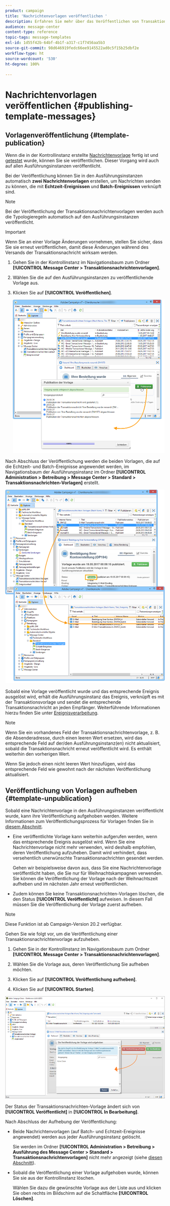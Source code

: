 ```yaml
---
product: campaign
title: 'Nachrichtenvorlagen veröffentlichen '
description: Erfahren Sie mehr über das Veröffentlichen von Transaktionsnachrichten sowie das Aufheben von deren Veröffentlichung in Adobe Campaign Classic.
audience: message-center
content-type: reference
topic-tags: message-templates
exl-id: 1d55f42b-64bf-4b1f-a317-c1f7456aa5b3
source-git-commit: 98d646919fedc66ee9145522ad0c5f15b25dbf2e
workflow-type: ht
source-wordcount: '530'
ht-degree: 100%

---
```


# Nachrichtenvorlagen veröffentlichen {#publishing-template-messages}

## Vorlagenveröffentlichung {#template-publication}

Wenn die in der Kontrollinstanz erstellte [Nachrichtenvorlage](../../message-center/using/creating-the-message-template.md) fertig ist und [getestet](../../message-center/using/testing-message-templates.md) wurde, können Sie sie veröffentlichen. Dieser Vorgang wird auch auf allen Ausführungsinstanzen veröffentlicht.

Bei der Veröffentlichung können Sie in den Ausführungsinstanzen automatisch **zwei Nachrichtenvorlagen** erstellen, um Nachrichten senden zu können, die mit **Echtzeit-Ereignissen** und **Batch-Ereignissen** verknüpft sind.

>[!NOTE]
>
>Bei der Veröffentlichung der Transaktionsnachrichtenvorlagen werden auch die Typologieregeln automatisch auf den Ausführungsinstanzen veröffentlicht.

>[!IMPORTANT]
>
>Wenn Sie an einer Vorlage Änderungen vornehmen, stellen Sie sicher, dass Sie sie erneut veröffentlichen, damit diese Änderungen während des Versands der Transaktionsnachricht wirksam werden.

1. Gehen Sie in der Kontrollinstanz im Navigationsbaum zum Ordner **[!UICONTROL Message Center > Transaktionsnachrichtenvorlagen]**.
1. Wählen Sie die auf den Ausführungsinstanzen zu veröffentlichende Vorlage aus.
1. Klicken Sie auf **[!UICONTROL Veröffentlichen]**.

   ![](assets/messagecenter_publish_model_008.png)

Nach Abschluss der Veröffentlichung werden die beiden Vorlagen, die auf die Echtzeit- und Batch-Ereignisse angewendet werden, im Navigationsbaum der Ausführungsinstanz im Ordner **[!UICONTROL Administration > Betreibung > Message Center > Standard > Transaktionsnachrichten-Vorlagen]** erstellt.

![](assets/messagecenter_deployed_model_001.png)

Sobald eine Vorlage veröffentlicht wurde und das entsprechende Ereignis ausgelöst wird, erhält die Ausführungsinstanz das Ereignis, verknüpft es mit der Transaktionsvorlage und sendet die entsprechende Transaktionsnachricht an jeden Empfänger. Weiterführende Informationen hierzu finden Sie unter [Ereignisverarbeitung](../../message-center/using/about-event-processing.md).

>[!NOTE]
>
>Wenn Sie ein vorhandenes Feld der Transaktionsnachrichtenvorlage, z. B. die Absenderadresse, durch einen leeren Wert ersetzen, wird das entsprechende Feld auf der/den Ausführungsinstanz(en) nicht aktualisiert, sobald die Transaktionsnachricht erneut veröffentlicht wird. Es enthält weiterhin den vorherigen Wert.
>
>Wenn Sie jedoch einen nicht leeren Wert hinzufügen, wird das entsprechende Feld wie gewohnt nach der nächsten Veröffentlichung aktualisiert.

## Veröffentlichung von Vorlagen aufheben {#template-unpublication}

Sobald eine Nachrichtenvorlage in den Ausführungsinstanzen veröffentlicht wurde, kann ihre Veröffentlichung aufgehoben werden. Weitere Informationen zum Veröffentlichungsprozess für Vorlagen finden Sie in [diesem Abschnitt](#template-publication).

* Eine veröffentlichte Vorlage kann weiterhin aufgerufen werden, wenn das entsprechende Ereignis ausgelöst wird. Wenn Sie eine Nachrichtenvorlage nicht mehr verwenden, wird deshalb empfohlen, deren Veröffentlichung aufzuheben. Damit wird verhindert, dass versehentlich unerwünschte Transaktionsnachrichten gesendet werden.

   Gehen wir beispielsweise davon aus, dass Sie eine Nachrichtenvorlage veröffentlicht haben, die Sie nur für Weihnachtskampagnen verwenden. Sie können die Veröffentlichung der Vorlage nach der Weihnachtszeit aufheben und im nächsten Jahr erneut veröffentlichen.

* Zudem können Sie keine Transaktionsnachrichten-Vorlagen löschen, die den Status **[!UICONTROL Veröffentlicht]** aufweisen. In diesem Fall müssen Sie die Veröffentlichung der Vorlage zuerst aufheben.

>[!NOTE]
>
>Diese Funktion ist ab Campaign-Version 20.2 verfügbar.

Gehen Sie wie folgt vor, um die Veröffentlichung einer Transaktionsnachrichtenvorlage aufzuheben.

1. Gehen Sie in der Kontrollinstanz im Navigationsbaum zum Ordner **[!UICONTROL Message Center > Transaktionsnachrichtenvorlagen]**.
1. Wählen Sie die Vorlage aus, deren Veröffentlichung Sie aufheben möchten.
1. Klicken Sie auf **[!UICONTROL Veröffentlichung aufheben]**.

   <!--1. Fill in the **[!UICONTROL Log of the process]** field.-->

1. Klicken Sie auf **[!UICONTROL Starten]**.

![](assets/message-center-unpublish.png)

Der Status der Transaktionsnachrichten-Vorlage ändert sich von **[!UICONTROL Veröffentlicht]** in **[!UICONTROL In Bearbeitung]**.

Nach Abschluss der Aufhebung der Veröffentlichung:

* Beide Nachrichtenvorlagen (auf Batch- und Echtzeit-Ereignisse angewendet) werden aus jeder Ausführungsinstanz gelöscht.

   Sie werden im Ordner **[!UICONTROL Administration > Betreibung > Ausführung des Message Center > Standard > Transaktionsnachrichtenvorlagen]** nicht mehr angezeigt (siehe [diesen Abschnitt](#template-publication)).

* Sobald die Veröffentlichung einer Vorlage aufgehoben wurde, können Sie sie aus der Kontrollinstanz löschen.

   Wählen Sie dazu die gewünschte Vorlage aus der Liste aus und klicken Sie oben rechts im Bildschirm auf die Schaltfläche **[!UICONTROL Löschen]**.
